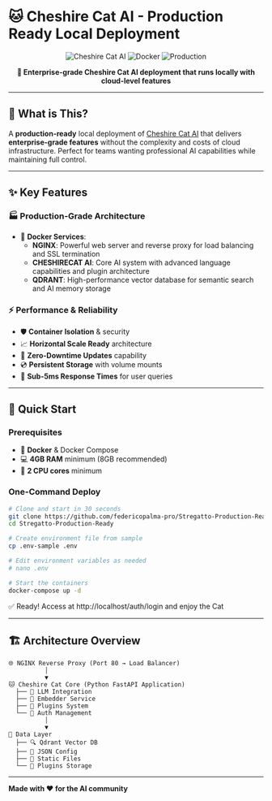 # 🐱 Cheshire Cat AI - Production Ready Local Deployment

<div align="center">

![Cheshire Cat AI](https://img.shields.io/badge/Cheshire%20Cat-AI%20Assistant-purple?style=for-the-badge&logo=cat)
![Docker](https://img.shields.io/badge/Docker-Ready-blue?style=for-the-badge&logo=docker)
![Production](https://img.shields.io/badge/Production-Ready-green?style=for-the-badge&logo=checkmarx)

**🚀 Enterprise-grade Cheshire Cat AI deployment that runs locally with cloud-level features**

</div>

---

## 🎯 **What is This?**

A **production-ready** local deployment of [Cheshire Cat AI](https://cheshirecat.ai/) that delivers **enterprise-grade features** without the complexity and costs of cloud infrastructure. Perfect for teams wanting professional AI capabilities while maintaining full control.

---

## ✨ **Key Features**

### 🏭 **Production-Grade Architecture**

- 🐳 **Docker Services**:
  - **NGINX**: Powerful web server and reverse proxy for load balancing and SSL termination
  - **CHESHIRECAT AI**: Core AI system with advanced language capabilities and plugin architecture
  - **QDRANT**: High-performance vector database for semantic search and AI memory storage

### ⚡ **Performance & Reliability**

- 🛡️ **Container Isolation** & security
- 📈 **Horizontal Scale Ready** architecture
- 🔄 **Zero-Downtime Updates** capability
- 💿 **Persistent Storage** with volume mounts
- 🚀 **Sub-5ms Response Times** for user queries


---

## 🚀 **Quick Start**

### Prerequisites
- 🐳 **Docker** & Docker Compose
- 💻 **4GB RAM** minimum (8GB recommended)
- 🔌 **2 CPU cores** minimum

### One-Command Deploy

```bash
# Clone and start in 30 seconds
git clone https://github.com/federicopalma-pro/Stregatto-Production-Ready.git
cd Stregatto-Production-Ready

# Create environment file from sample
cp .env-sample .env

# Edit environment variables as needed
# nano .env

# Start the containers
docker-compose up -d
```

✅ Ready! Access at http://localhost/auth/login and enjoy the Cat

---

## 🏗️ **Architecture Overview**




```
🌐 NGINX Reverse Proxy (Port 80 → Load Balancer)
          │
          ▼
🐱 Cheshire Cat Core (Python FastAPI Application)
  ├── 🧠 LLM Integration
  ├── 📝 Embedder Service
  ├── 🧩 Plugins System
  └── 👤 Auth Management
          │
          ▼
💾 Data Layer
  ├── 🔍 Qdrant Vector DB
  ├── 📁 JSON Config
  ├── 📄 Static Files
  └── 🧩 Plugins Storage
```




---

**Made with ❤️ for the AI community**
